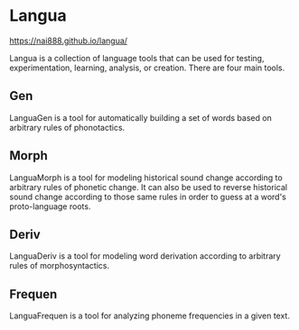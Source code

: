 # Langua

https://nai888.github.io/langua/

Langua is a collection of language tools that can be used for testing, experimentation, learning, analysis, or creation. There are four main tools.

## Gen

LanguaGen is a tool for automatically building a set of words based on arbitrary rules of phonotactics.

## Morph

LanguaMorph is a tool for modeling historical sound change according to arbitrary rules of phonetic change. It can also be used to reverse historical sound change according to those same rules in order to guess at a word's proto-language roots.

## Deriv

LanguaDeriv is a tool for modeling word derivation according to arbitrary rules of morphosyntactics.

## Frequen

LanguaFrequen is a tool for analyzing phoneme frequencies in a given text.